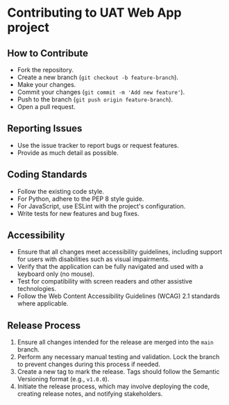 # Contributing to UAT Web App project

## How to Contribute

- Fork the repository.
- Create a new branch (`git checkout -b feature-branch`).
- Make your changes.
- Commit your changes (`git commit -m 'Add new feature'`).
- Push to the branch (`git push origin feature-branch`).
- Open a pull request.

## Reporting Issues

- Use the issue tracker to report bugs or request features.
- Provide as much detail as possible.

## Coding Standards

- Follow the existing code style.
- For Python, adhere to the PEP 8 style guide.
- For JavaScript, use ESLint with the project's configuration.
- Write tests for new features and bug fixes.

## Accessibility

- Ensure that all changes meet accessibility guidelines, including support for users with disabilities such as visual impairments.
- Verify that the application can be fully navigated and used with a keyboard only (no mouse).
- Test for compatibility with screen readers and other assistive technologies.
- Follow the Web Content Accessibility Guidelines (WCAG) 2.1 standards where applicable.

## Release Process

1. Ensure all changes intended for the release are merged into the `main` branch.
2. Perform any necessary manual testing and validation. Lock the branch to prevent changes during this process if needed.
3. Create a new tag to mark the release. Tags should follow the Semantic Versioning format (e.g., `v1.0.0`).
4. Initiate the release process, which may involve deploying the code, creating release notes, and notifying stakeholders.